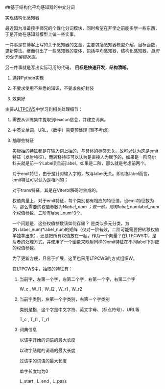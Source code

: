 ##基于结构化平均感知器的中文分词

实现结构化感知器

最近因为准备接手师兄的个性化分词模块，同时希望在开学之前能多学一些东西，于是开始在感知器模型上做一些实事。

一件事是在博客上写的关于感知器的[文章](http://memeda.github.io/%E6%9C%BA%E5%99%A8%E5%AD%A6%E4%B9%A0/%E8%87%AA%E7%84%B6%E8%AF%AD%E8%A8%80%E5%A4%84%E7%90%86/2015/07/22/%E6%84%9F%E7%9F%A5%E5%99%A8%E5%AD%A6%E4%B9%A0.html)，主要包括感知器模型介绍，目标函数，更新算法。继而引出了一些感知器的变体，包括平均感知器，结构化感知器。*目前仍处于编辑状态。*

另一件事就是写出实际可用的代码。
**目标是快速开发，结构清晰。**

1. 选择Python实现

2. 不要求使用不熟悉的知识，不要求良好封装

3. 效果好

主要从[LTPCWS](https://github.com/HIT-SCIR/ltp-cws)中学习到相关处理细节：

1. 需要从训练集中提取到lexicon信息，并建立词典。

2. 中英文单词，URL，（数字）需要预处理 [暂不考虑]

3. 抽哪些特征
    
    实际抽的特征都是在输入词上抽的，与具体的标签无关。故可以认为这是emit特征（发射特征）。而转移特征可以认为是直接人为赋予的，如果是一阶马尔科夫就是前一个Label到当前label，如果是二阶，那么就是考虑前两个。

    对于emit特征，由于是针对输入字的，故与label无关。即对各label而言，emit特征可以认为是相同的；

    对于trans特征，其是在Viterbi解码时生成的。

    权值向量上，对于emit特征，每个类别都有相应的特征值，设emit特征数为N，那么需要的权值参数为N*label_num ；做一阶，则有label_num*label_num个权值参数，二阶有label_num^3个。

    一个问题是，这些权值参数该如何存储？ 是类似多元分类，为(N+label_num)*label_num的矩阵（仅对一阶有效，二阶可能需要把转移权值单独拿出来），还是把所有权值放在一起，作为一个向量？在LTPCWS中，是后者的处理方式，并使用了一个函数来映射同样的emit特征在不同label下对应的权值参数。

    为了更新方便，且易于扩展，这里也采用LTPCWS的方式组织W。

    在LTPCWS中，抽取的特征有：

    1. 当前字，左第一个字，左第二个字，右第一个字，右第二个字 

        W_c , W_l1 , W_l2 , W_r1 , W_r2

    2. 当前字类别，左第一个字类别，右第一个字类别

        类别是指，这个字是中文字符、英文字母、（标点符号）、URL等

        T_c , T_l1 , T_r1

    3. 词典信息

        以该字开始的词语的最大长度

        以改字结尾的词语的最大长度

        过该字的词语的最大长度

        单字长度均为0

        L_start , L_end , L_pass



